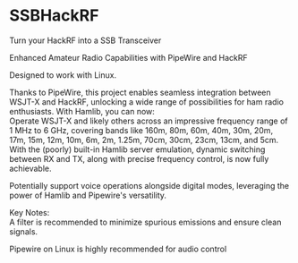 # SSBHackRF
Turn your HackRF into a SSB Transceiver

Enhanced Amateur Radio Capabilities with PipeWire and HackRF

Designed to work with Linux.

Thanks to PipeWire, this project enables seamless integration between WSJT-X and HackRF, unlocking a wide range of possibilities for ham radio enthusiasts. With Hamlib, you can now:  
Operate WSJT-X and likely others across an impressive frequency range of 1 MHz to 6 GHz, covering bands like 160m, 80m, 60m, 40m, 30m, 20m, 17m, 15m, 12m, 10m, 6m, 2m, 1.25m, 70cm, 30cm, 23cm, 13cm, and 5cm.  
With the (poorly) built-in Hamlib server emulation, dynamic switching between RX and TX, along with precise frequency control, is now fully achievable.

Potentially support voice operations alongside digital modes, leveraging the power of Hamlib and Pipewire's versatility.

Key Notes:  
A filter is recommended to minimize spurious emissions and ensure clean signals.

Pipewire on Linux is highly recommended for audio control



